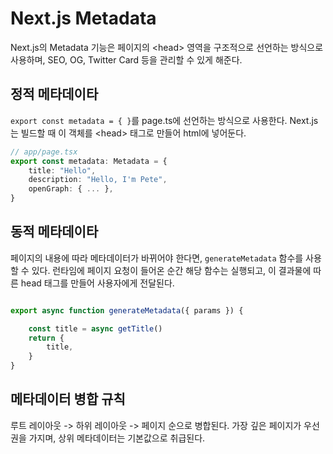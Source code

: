 # Next.js Metadata
Next.js의 Metadata 기능은 페이지의 \<head> 영역을 구조적으로 선언하는 방식으로 사용하며, SEO, OG, Twitter Card 등을 관리할 수 있게 해준다.

## 정적 메타데이타
`export const metadata = { }`를 page.ts에 선언하는 방식으로 사용한다. Next.js는 빌드할 때 이 객체를 \<head> 태그로 만들어 html에 넣어둔다.
```ts
// app/page.tsx
export const metadata: Metadata = {
	title: "Hello",
	description: "Hello, I'm Pete",
	openGraph: { ... },
}
```

## 동적 메타데이타
페이지의 내용에 따라 메타데이터가 바뀌어야 한다면, `generateMetadata` 함수를 사용할 수 있다. 런타임에 페이지 요청이 들어온 순간 해당 함수는 실행되고, 이 결과물에 따른 head 태그를 만들어 사용자에게 전달된다.
```js

export async function generateMetadata({ params }) {

	const title = async getTitle()
	return {
		title,
	}
}
```

## 메타데이터 병합 규칙
루트 레이아웃 -> 하위 레이아웃 -> 페이지 순으로 병합된다. 가장 깊은 페이지가 우선권을 가지며, 상위 메타데이터는 기본값으로 취급된다.
